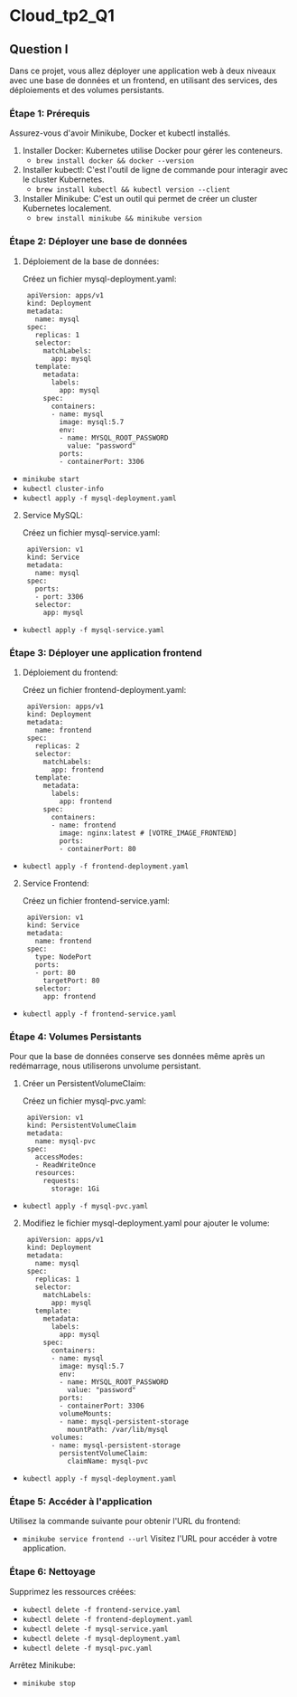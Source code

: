 # Cloud_tp2_Q1
## Question I
Dans ce projet, vous allez déployer une application web à deux niveaux avec une base de données et un frontend,
en utilisant des services, des déploiements et des volumes persistants.

### Étape 1: Prérequis
Assurez-vous d'avoir Minikube, Docker et kubectl installés.
1. Installer Docker: Kubernetes utilise Docker pour gérer les conteneurs.
    * `brew install docker && docker --version`
2. Installer kubectl: C'est l'outil de ligne de commande pour interagir avec le cluster Kubernetes.
    * `brew install kubectl && kubectl version --client`
3. Installer Minikube: C'est un outil qui permet de créer un cluster Kubernetes localement.
    * `brew install minikube && minikube version`

### Étape 2: Déployer une base de données

1. Déploiement de la base de données:

    Créez un fichier mysql-deployment.yaml:
    
        apiVersion: apps/v1
        kind: Deployment
        metadata:
          name: mysql
        spec:
          replicas: 1
          selector:
            matchLabels:
              app: mysql
          template:
            metadata:
              labels:
                app: mysql
            spec:
              containers:
              - name: mysql
                image: mysql:5.7
                env:
                - name: MYSQL_ROOT_PASSWORD
                  value: "password"
                ports:
                - containerPort: 3306

* `minikube start`
* `kubectl cluster-info`
* `kubectl apply -f mysql-deployment.yaml`

2. Service MySQL:
    
    Créez un fichier mysql-service.yaml:
        
        apiVersion: v1
        kind: Service
        metadata:
          name: mysql
        spec:
          ports:
          - port: 3306
          selector:
            app: mysql

* `kubectl apply -f mysql-service.yaml`

### Étape 3: Déployer une application frontend
1. Déploiement du frontend:

    Créez un fichier frontend-deployment.yaml:

        apiVersion: apps/v1
        kind: Deployment
        metadata:
          name: frontend
        spec:
          replicas: 2
          selector:
            matchLabels:
              app: frontend
          template:
            metadata:
              labels:
                app: frontend
            spec:
              containers:
              - name: frontend
                image: nginx:latest # [VOTRE_IMAGE_FRONTEND]
                ports:
                - containerPort: 80

* `kubectl apply -f frontend-deployment.yaml`

2. Service Frontend:
    
    Créez un fichier frontend-service.yaml:

        apiVersion: v1
        kind: Service
        metadata:
          name: frontend
        spec:
          type: NodePort
          ports:
          - port: 80
            targetPort: 80
          selector:
            app: frontend

* `kubectl apply -f frontend-service.yaml`

### Étape 4: Volumes Persistants
Pour que la base de données conserve ses données même après un redémarrage, nous utiliserons unvolume
persistant.
1. Créer un PersistentVolumeClaim:
    
    Créez un fichier mysql-pvc.yaml:

        apiVersion: v1
        kind: PersistentVolumeClaim
        metadata:
          name: mysql-pvc
        spec:
          accessModes:
          - ReadWriteOnce
          resources:
            requests:
              storage: 1Gi

* `kubectl apply -f mysql-pvc.yaml`

2. Modifiez le fichier mysql-deployment.yaml pour ajouter le volume:

        apiVersion: apps/v1
        kind: Deployment
        metadata:
          name: mysql
        spec:
          replicas: 1
          selector:
            matchLabels:
              app: mysql
          template:
            metadata:
              labels:
                app: mysql
            spec:
              containers:
              - name: mysql
                image: mysql:5.7
                env:
                - name: MYSQL_ROOT_PASSWORD
                  value: "password"
                ports:
                - containerPort: 3306
                volumeMounts:
                - name: mysql-persistent-storage
                  mountPath: /var/lib/mysql
              volumes:
              - name: mysql-persistent-storage
                persistentVolumeClaim:
                  claimName: mysql-pvc

* `kubectl apply -f mysql-deployment.yaml`

### Étape 5: Accéder à l'application
Utilisez la commande suivante pour obtenir l'URL du frontend:
* `minikube service frontend --url`
Visitez l'URL pour accéder à votre application.

### Étape 6: Nettoyage
Supprimez les ressources créées:
* `kubectl delete -f frontend-service.yaml`
* `kubectl delete -f frontend-deployment.yaml`
* `kubectl delete -f mysql-service.yaml`
* `kubectl delete -f mysql-deployment.yaml`
* `kubectl delete -f mysql-pvc.yaml`

Arrêtez Minikube:
* `minikube stop`

